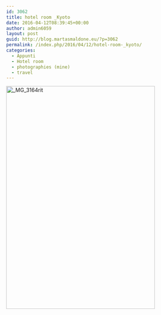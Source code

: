 ```yaml
---
id: 3062
title: hotel room _Kyoto
date: 2016-04-12T08:39:45+00:00
author: admin6059
layout: post
guid: http://blog.martasmaldone.eu/?p=3062
permalink: /index.php/2016/04/12/hotel-room-_kyoto/
categories:
  - Appunti
  - Hotel room
  - photographies (mine)
  - travel
---
```

<img class="aligncenter wp-image-3069 size-full" src="http://blog.martasmaldone.eu/wp-content/uploads/2016/04/MG_3164rit-1-e1468916153397.jpg" alt="_MG_3164rit" width="400" height="600" />